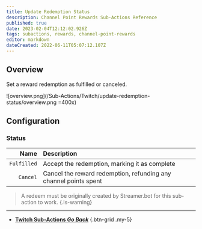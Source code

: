 ```yaml
---
title: Update Redemption Status
description: Channel Point Rewards Sub-Actions Reference
published: true
date: 2023-02-04T12:12:02.926Z
tags: subactions, rewards, channel-point-rewards
editor: markdown
dateCreated: 2022-06-11T05:07:12.107Z
---
```


## Overview
Set a reward redemption as fulfilled or canceled.

![overview.png](/Sub-Actions/Twitch/update-redemption-status/overview.png =400x)

## Configuration
### Status
Name | Description
----:|:------------
`Fulfilled` | Accept the redemption, marking it as complete
`Cancel` | Cancel the reward redemption, refunding any channel points spent

> A redeem must be originally created by Streamer.bot for this sub-action to work.
{.is-warning}

---

- [<i class="mdi mdi-chevron-left"></i>**Twitch Sub-Actions *Go Back***](/Sub-Actions/Twitch)
{.btn-grid .my-5}